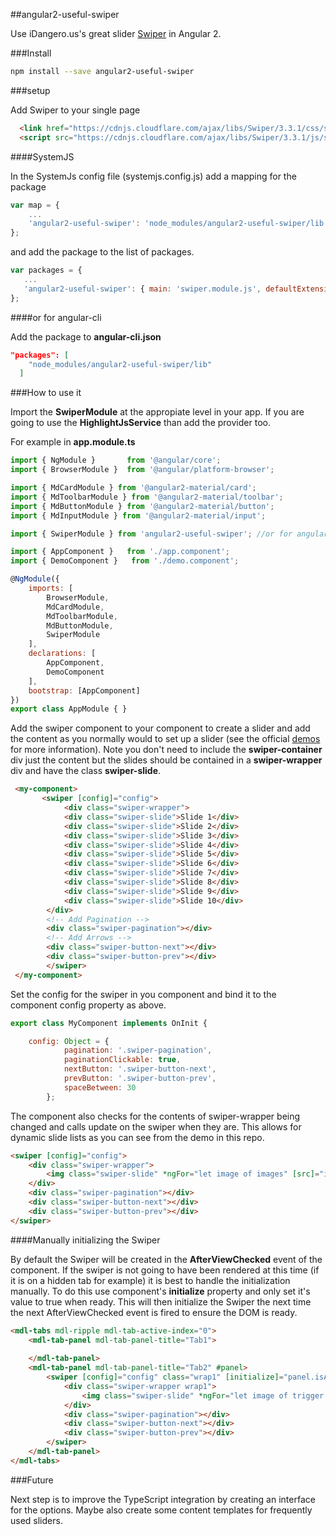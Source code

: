 ##angular2-useful-swiper

Use iDangero.us's great slider [Swiper](http://idangero.us/swiper/#.V9C3w4VOLaI) in Angular 2.

###Install

```bash
npm install --save angular2-useful-swiper
```

###setup

Add Swiper to your single page

```html
  <link href="https://cdnjs.cloudflare.com/ajax/libs/Swiper/3.3.1/css/swiper.min.css" rel="stylesheet">
  <script src="https://cdnjs.cloudflare.com/ajax/libs/Swiper/3.3.1/js/swiper.js"></script>
```

####SystemJS

In the SystemJs config file (systemjs.config.js) add a mapping for the package

```javascript
var map = {
    ...
    'angular2-useful-swiper': 'node_modules/angular2-useful-swiper/lib'
};
```

and add the package to the list of packages.

 ```javascript
var packages = {
    ...
    'angular2-useful-swiper': { main: 'swiper.module.js', defaultExtension: 'js' }
};
```

####or for angular-cli

Add the package to **angular-cli.json** 

```json
"packages": [
    "node_modules/angular2-useful-swiper/lib"
  ]
```


###How to use it

Import the **SwiperModule** at the appropiate level in your app. If you are going to use the **HighlightJsService** than add the provider too.

For example in **app.module.ts**

```javascript
import { NgModule }       from '@angular/core';
import { BrowserModule }  from '@angular/platform-browser';

import { MdCardModule } from '@angular2-material/card';
import { MdToolbarModule } from '@angular2-material/toolbar';
import { MdButtonModule } from '@angular2-material/button';
import { MdInputModule } from '@angular2-material/input';

import { SwiperModule } from 'angular2-useful-swiper'; //or for angular-cli the path will be ../../node_modules/angular2-useful-swiper

import { AppComponent }   from './app.component';
import { DemoComponent }   from './demo.component';

@NgModule({
    imports: [
        BrowserModule,
        MdCardModule,
        MdToolbarModule,
        MdButtonModule,
        SwiperModule
    ],
    declarations: [
        AppComponent,
        DemoComponent
    ],
    bootstrap: [AppComponent]
})
export class AppModule { }
```

Add the swiper component to your component to create a slider and add the content as you normally would to set up a slider (see the official [demos](http://idangero.us/swiper/demos/#.V9C73YVOLaI) for more information).
Note you don't need to include the **swiper-container** div just the content but the slides should be contained in a **swiper-wrapper** div and have the class **swiper-slide**.

```html
 <my-component>
       <swiper [config]="config">
            <div class="swiper-wrapper">
            <div class="swiper-slide">Slide 1</div>
            <div class="swiper-slide">Slide 2</div>
            <div class="swiper-slide">Slide 3</div>
            <div class="swiper-slide">Slide 4</div>
            <div class="swiper-slide">Slide 5</div>
            <div class="swiper-slide">Slide 6</div>
            <div class="swiper-slide">Slide 7</div>
            <div class="swiper-slide">Slide 8</div>
            <div class="swiper-slide">Slide 9</div>
            <div class="swiper-slide">Slide 10</div>
        </div>
        <!-- Add Pagination -->
        <div class="swiper-pagination"></div>
        <!-- Add Arrows -->
        <div class="swiper-button-next"></div>
        <div class="swiper-button-prev"></div>
        </swiper>
 </my-component>
```

Set the config for the swiper in you component and bind it to the component config property as above.

```javascript
export class MyComponent implements OnInit {

    config: Object = {
            pagination: '.swiper-pagination',
            paginationClickable: true,
            nextButton: '.swiper-button-next',
            prevButton: '.swiper-button-prev',
            spaceBetween: 30
        };
```

The component also checks for the contents of swiper-wrapper being changed and calls update on the swiper when they are. 
This allows for dynamic slide lists as you can see from the demo in this repo.

```html
<swiper [config]="config">
    <div class="swiper-wrapper">
        <img class="swiper-slide" *ngFor="let image of images" [src]="image">
    </div>
    <div class="swiper-pagination"></div>
    <div class="swiper-button-next"></div>
    <div class="swiper-button-prev"></div>
</swiper>
```

####Manually initializing the Swiper

By default the Swiper will be created in the **AfterViewChecked** event of the component. If the swiper is not going to have been rendered at this time (if it is on a hidden tab for example) it is best to handle the initialization manually.
To do this use component's **initialize** property and only set it's value to true when ready. This will then initialize the Swiper the next time the next AfterViewChecked event is fired to ensure the DOM is ready. 

```html
<mdl-tabs mdl-ripple mdl-tab-active-index="0">
	<mdl-tab-panel mdl-tab-panel-title="Tab1">
		
	</mdl-tab-panel>
	<mdl-tab-panel mdl-tab-panel-title="Tab2" #panel>
		<swiper [config]="config" class="wrap1" [initialize]="panel.isActive">
			<div class="swiper-wrapper wrap1">
				<img class="swiper-slide" *ngFor="let image of trigger.images" [src]="image">
			</div>
			<div class="swiper-pagination"></div>
			<div class="swiper-button-next"></div>
			<div class="swiper-button-prev"></div>
		</swiper>
	</mdl-tab-panel>	
</mdl-tabs>
```


###Future

Next step is to improve the TypeScript integration by creating an interface for the options. Maybe also create some content templates for frequently used sliders. 